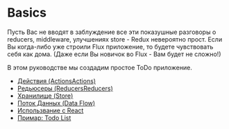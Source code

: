 # Basics

Пусть Вас не вводят в заблуждение все эти показушные разговоры о reducers, middleware, улучшениях store - Redux невероятно прост. Если Вы когда-либо уже строили Flux приложение, то будете чувствовать себя как дома. (Даже если Вы новичок во Flux - Вам будет не сложно!)

В этом руководстве мы создадим простое ToDo приложение.

* [Действия (ActionsActions)](Actions.md)
* [Редьюсеры (ReducersReducers)](Reducers.md)
* [Хранилище (Store)](Store.md)
* [Поток Данных (Data Flow)](DataFlow.md)
* [Использвание с React](UsageWithReact.md)
* [Примар: Todo List](ExampleTodoList.md)
